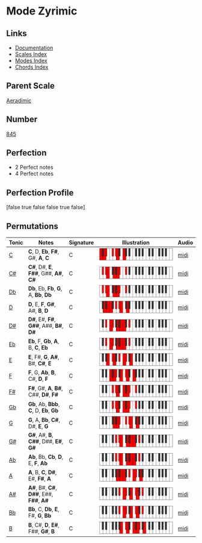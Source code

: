 # Mode Zyrimic

## Links

- [Documentation](index.md)
- [Scales Index](Scales.md)
- [Modes Index](Modes.md)
- [Chords Index](Chords.md)

## Parent Scale

[Aeradimic](ScaleAeradimic.md)

## Number

[845](https://ianring.com/musictheory/scales/845)

## Perfection

- 2 Perfect notes
- 4 Perfect notes

## Perfection Profile

[false true false false true false]

## Permutations

| Tonic | Notes | Signature | Illustration | Audio |
|-------|-------|-----------|--------------|-------|
| [C](ModeCNaturalZyrimic.md) | **C**, D, **Eb**, **F#**, G#, **A**, **C** | C | ![CNaturalZyrimic](ModeCNaturalZyrimic.png) | [midi](https://github.com/edipermadi/music/blob/main/docs/ModeCNaturalZyrimic.mid?raw=true) |
| [C#](ModeCSharpZyrimic.md) | **C#**, D#, **E**, **F##**, G##, **A#**, **C#** | C | ![CSharpZyrimic](ModeCSharpZyrimic.png) | [midi](https://github.com/edipermadi/music/blob/main/docs/ModeCSharpZyrimic.mid?raw=true) |
| [Db](ModeDFlatZyrimic.md) | **Db**, Eb, **Fb**, **G**, A, **Bb**, **Db** | C | ![DFlatZyrimic](ModeDFlatZyrimic.png) | [midi](https://github.com/edipermadi/music/blob/main/docs/ModeDFlatZyrimic.mid?raw=true) |
| [D](ModeDNaturalZyrimic.md) | **D**, E, **F**, **G#**, A#, **B**, **D** | C | ![DNaturalZyrimic](ModeDNaturalZyrimic.png) | [midi](https://github.com/edipermadi/music/blob/main/docs/ModeDNaturalZyrimic.mid?raw=true) |
| [D#](ModeDSharpZyrimic.md) | **D#**, E#, **F#**, **G##**, A##, **B#**, **D#** | C | ![DSharpZyrimic](ModeDSharpZyrimic.png) | [midi](https://github.com/edipermadi/music/blob/main/docs/ModeDSharpZyrimic.mid?raw=true) |
| [Eb](ModeEFlatZyrimic.md) | **Eb**, F, **Gb**, **A**, B, **C**, **Eb** | C | ![EFlatZyrimic](ModeEFlatZyrimic.png) | [midi](https://github.com/edipermadi/music/blob/main/docs/ModeEFlatZyrimic.mid?raw=true) |
| [E](ModeENaturalZyrimic.md) | **E**, F#, **G**, **A#**, B#, **C#**, **E** | C | ![ENaturalZyrimic](ModeENaturalZyrimic.png) | [midi](https://github.com/edipermadi/music/blob/main/docs/ModeENaturalZyrimic.mid?raw=true) |
| [F](ModeFNaturalZyrimic.md) | **F**, G, **Ab**, **B**, C#, **D**, **F** | C | ![FNaturalZyrimic](ModeFNaturalZyrimic.png) | [midi](https://github.com/edipermadi/music/blob/main/docs/ModeFNaturalZyrimic.mid?raw=true) |
| [F#](ModeFSharpZyrimic.md) | **F#**, G#, **A**, **B#**, C##, **D#**, **F#** | C | ![FSharpZyrimic](ModeFSharpZyrimic.png) | [midi](https://github.com/edipermadi/music/blob/main/docs/ModeFSharpZyrimic.mid?raw=true) |
| [Gb](ModeGFlatZyrimic.md) | **Gb**, Ab, **Bbb**, **C**, D, **Eb**, **Gb** | C | ![GFlatZyrimic](ModeGFlatZyrimic.png) | [midi](https://github.com/edipermadi/music/blob/main/docs/ModeGFlatZyrimic.mid?raw=true) |
| [G](ModeGNaturalZyrimic.md) | **G**, A, **Bb**, **C#**, D#, **E**, **G** | C | ![GNaturalZyrimic](ModeGNaturalZyrimic.png) | [midi](https://github.com/edipermadi/music/blob/main/docs/ModeGNaturalZyrimic.mid?raw=true) |
| [G#](ModeGSharpZyrimic.md) | **G#**, A#, **B**, **C##**, D##, **E#**, **G#** | C | ![GSharpZyrimic](ModeGSharpZyrimic.png) | [midi](https://github.com/edipermadi/music/blob/main/docs/ModeGSharpZyrimic.mid?raw=true) |
| [Ab](ModeAFlatZyrimic.md) | **Ab**, Bb, **Cb**, **D**, E, **F**, **Ab** | C | ![AFlatZyrimic](ModeAFlatZyrimic.png) | [midi](https://github.com/edipermadi/music/blob/main/docs/ModeAFlatZyrimic.mid?raw=true) |
| [A](ModeANaturalZyrimic.md) | **A**, B, **C**, **D#**, E#, **F#**, **A** | C | ![ANaturalZyrimic](ModeANaturalZyrimic.png) | [midi](https://github.com/edipermadi/music/blob/main/docs/ModeANaturalZyrimic.mid?raw=true) |
| [A#](ModeASharpZyrimic.md) | **A#**, B#, **C#**, **D##**, E##, **F##**, **A#** | C | ![ASharpZyrimic](ModeASharpZyrimic.png) | [midi](https://github.com/edipermadi/music/blob/main/docs/ModeASharpZyrimic.mid?raw=true) |
| [Bb](ModeBFlatZyrimic.md) | **Bb**, C, **Db**, **E**, F#, **G**, **Bb** | C | ![BFlatZyrimic](ModeBFlatZyrimic.png) | [midi](https://github.com/edipermadi/music/blob/main/docs/ModeBFlatZyrimic.mid?raw=true) |
| [B](ModeBNaturalZyrimic.md) | **B**, C#, **D**, **E#**, F##, **G#**, **B** | C | ![BNaturalZyrimic](ModeBNaturalZyrimic.png) | [midi](https://github.com/edipermadi/music/blob/main/docs/ModeBNaturalZyrimic.mid?raw=true) |
